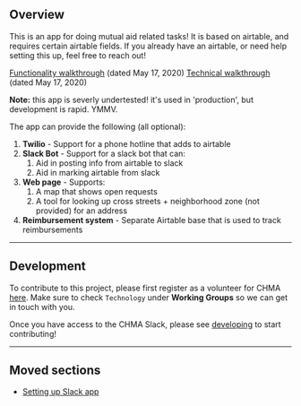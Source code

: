 ## Overview

This is an app for doing mutual aid related tasks! It is based on airtable, and requires
certain airtable fields. If you already have an airtable, or need help setting this up, feel
free to reach out!

[Functionality walkthrough](https://youtube.com/watch?v=SyrOdZVb-zw) (dated May 17, 2020)
[Technical walkthrough](https://youtube.com/watch?v=b1QW5YNtBaM) (dated May 17, 2020)

**Note:** this app is severly undertested! it's used in 'production', but development is rapid.
YMMV.

The app can provide the following (all optional):

1. **Twilio** - Support for a phone hotline that adds to airtable
1. **Slack Bot** - Support for a slack bot that can:
    1. Aid in posting info from airtable to slack
    1. Aid in marking airtable from slack
1. **Web page** - Supports:
    1. A map that shows open requests
    1. A tool for looking up cross streets + neighborhood zone (not provided) for an address
1. **Reimbursement system** - Separate Airtable base that is used to track reimbursements

_____________________________________________________________________________________________________

## Development

To contribute to this project, please first register as a volunteer for CHMA [here](https://crownheightsmutualaid.com/volunteer/).
Make sure to check `Technology` under **Working Groups** so we can get in touch with you.

Once you have access to the CHMA Slack, please see [developing](DEVELOPING.md) to start contributing!

_____________________________________________________________________________________________________

## Moved sections
- [Setting up Slack app](./src/slackapp/SETUP.md)


